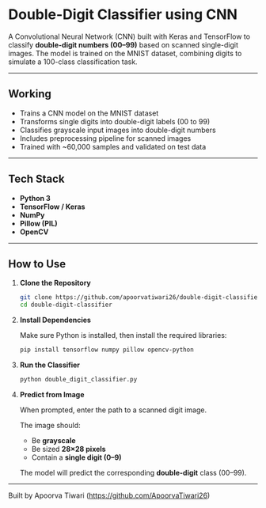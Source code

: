 # Double-Digit Classifier using CNN

A Convolutional Neural Network (CNN) built with Keras and TensorFlow to classify **double-digit numbers (00–99)** based on scanned single-digit images. The model is trained on the MNIST dataset, combining digits to simulate a 100-class classification task.

---

## Working

- Trains a CNN model on the MNIST dataset  
- Transforms single digits into double-digit labels (00 to 99)  
- Classifies grayscale input images into double-digit numbers  
- Includes preprocessing pipeline for scanned images  
- Trained with ~60,000 samples and validated on test data  

---

## Tech Stack

- **Python 3**
- **TensorFlow / Keras**
- **NumPy**
- **Pillow (PIL)**
- **OpenCV**
---


## How to Use
1. **Clone the Repository**

   ```bash
   git clone https://github.com/apoorvatiwari26/double-digit-classifier.git
   cd double-digit-classifier
   ```

2. **Install Dependencies**

   Make sure Python is installed, then install the required libraries:

   ```bash
   pip install tensorflow numpy pillow opencv-python
   ```

3. **Run the Classifier**

   ```bash
   python double_digit_classifier.py
   ```

4. **Predict from Image**

   When prompted, enter the path to a scanned digit image.

   The image should:
   - Be **grayscale**
   - Be sized **28×28 pixels**
   - Contain a **single digit (0–9)**

   The model will predict the corresponding **double-digit** class (00–99).


---

Built by Apoorva Tiwari (https://github.com/ApoorvaTiwari26)
